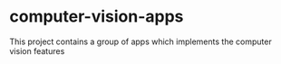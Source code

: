 # computer-vision-apps
This project contains a group of apps which implements the computer vision features
